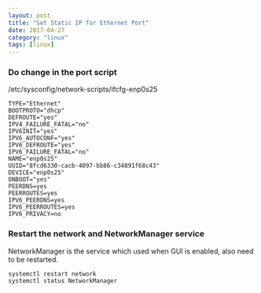 ```yaml
---
layout: post
title: "Set Static IP for Ethernet Port"
date: 2017-04-27
category: "linux" 
tags: [linux]
---
```


### Do change in the port script
/etc/sysconfig/network-scripts/ifcfg-enp0s25

    TYPE="Ethernet"
    BOOTPROTO="dhcp"
    DEFROUTE="yes"
    IPV4_FAILURE_FATAL="no"
    IPV6INIT="yes"
    IPV6_AUTOCONF="yes"
    IPV6_DEFROUTE="yes"
    IPV6_FAILURE_FATAL="no"
    NAME="enp0s25"
    UUID="8fcd6330-cacb-4097-bb86-c34891f68c43"
    DEVICE="enp0s25"
    ONBOOT="yes"
    PEERDNS=yes
    PEERROUTES=yes
    IPV6_PEERDNS=yes
    IPV6_PEERROUTES=yes
    IPV6_PRIVACY=no

### Restart the network and NetworkManager service
NetworkManager is the service which used when GUI is enabled, also need to be
restarted. 

    systemctl restart network
    systemctl status NetworkManager


